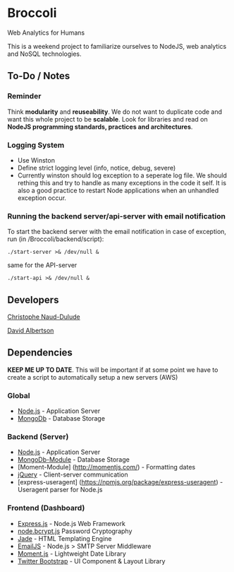 Broccoli
========

Web Analytics for Humans

This is a weekend project to familiarize ourselves to NodeJS, web analytics and NoSQL technologies.

To-Do / Notes
-------------
### Reminder
Think **modularity** and **reuseability**. We do not want to duplicate code and want this whole project to be **scalable**. 
Look for libraries and read on **NodeJS programming standards, practices and architectures**. 

### Logging System
* Use Winston
* Define strict logging level (info, notice, debug, severe)
* Currently winston should log exception to a seperate log file. We should rething this and try to handle as many exceptions in the code it self. It is also a good practice to restart Node applications when an unhandled exception occur. 

### Running the backend server/api-server with email notification
To start the backend server with the email notification in case of exception, run (in /Broccoli/backend/script):

    ./start-server >& /dev/null &

same for the API-server

    ./start-api >& /dev/null &

Developers
---------
[Christophe Naud-Dulude](https://github.com/Chris911)

[David Albertson](https://github.com/Diastro)


Dependencies
------------
**KEEP ME UP TO DATE**. This will be important if at some point we have to create a script to automatically setup a new servers (AWS)

### Global
* [Node.js](http://nodejs.org/) - Application Server
* [MongoDb](http://www.mongodb.org/) - Database Storage

### Backend (Server)
* [Node.js](http://nodejs.org/) - Application Server
* [MongoDb-Module](http://www.mongodb.org/) - Database Storage
* [Moment-Module] (http://momentjs.com/) - Formatting dates
* [jQuery](http://jquery.org/) - Client-server communication
* [express-useragent] (https://npmjs.org/package/express-useragent) - Useragent parser for Node.js

### Frontend (Dashboard)
* [Express.js](http://expressjs.com/) - Node.js Web Framework
* [node.bcrypt.js](https://github.com/ncb000gt/node.bcrypt.js/) Password Cryptography
* [Jade](http://jade-lang.com/) - HTML Templating Engine
* [EmailJS](http://github.com/eleith/emailjs) - Node.js > SMTP Server Middleware
* [Moment.js](http://momentjs.com/) - Lightweight Date Library
* [Twitter Bootstrap](http://twitter.github.com/bootstrap/) - UI Component & Layout Library
